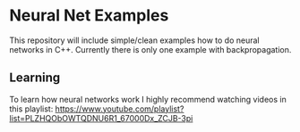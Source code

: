 # Neural Net Examples

This repository will include simple/clean examples how to do neural networks in C++. Currently there is only one example with backpropagation.

## Learning

To learn how neural networks work I highly recommend watching videos in this playlist:
https://www.youtube.com/playlist?list=PLZHQObOWTQDNU6R1_67000Dx_ZCJB-3pi
